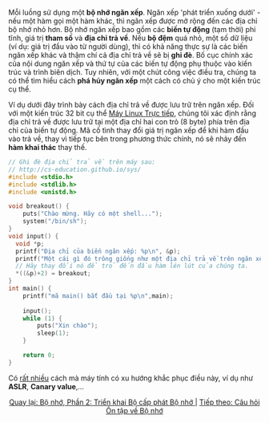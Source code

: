 Mỗi luồng sử dụng một **bộ nhớ ngăn xếp**. Ngăn xếp 'phát triển xuống dưới' - nếu một hàm gọi một hàm khác, thì ngăn xếp được mở rộng đến các địa chỉ bộ nhớ nhỏ hơn.
Bộ nhớ ngăn xếp bao gồm các **biến tự động** (tạm thời) phi tĩnh, giá trị **tham số** và **địa chỉ trả về**.
Nếu **bộ đệm** quá nhỏ, một số dữ liệu (ví dụ: giá trị đầu vào từ người dùng), thì có khả năng thực sự là các biến ngăn xếp khác và thậm chí cả địa chỉ trả về sẽ bị **ghi đè**.
Bố cục chính xác của nội dung ngăn xếp và thứ tự của các biến tự động phụ thuộc vào kiến ​​trúc và trình biên dịch. Tuy nhiên, với một chút công việc điều tra, chúng ta có thể tìm hiểu cách **phá hủy ngăn xếp** một cách có chủ ý cho một kiến ​​trúc cụ thể.

Ví dụ dưới đây trình bày cách địa chỉ trả về được lưu trữ trên ngăn xếp. Đối với một kiến ​​trúc 32 bit cụ thể [Máy Linux Trực tiếp](http://cs-education.github.io/sys/), chúng tôi xác định rằng địa chỉ trả về được lưu trữ tại một địa chỉ hai con trỏ (8 byte) phía trên địa chỉ của biến tự động. Mã cố tình thay đổi giá trị ngăn xếp để khi hàm đầu vào trả về, thay vì tiếp tục bên trong phương thức chính, nó sẽ nhảy đến **hàm khai thác** thay thế.


````C
// Ghi đè địa chỉ trả về trên máy sau:
// http://cs-education.github.io/sys/
#include <stdio.h>
#include <stdlib.h>
#include <unistd.h>

void breakout() {
    puts("Chào mừng. Hãy có một shell...");
    system("/bin/sh");
}
void input() {
  void *p;
  printf("Địa chỉ của biến ngăn xếp: %p\n", &p);
  printf("Một cái gì đó trông giống như một địa chỉ trả về trên ngăn xếp: %p\n", *((&p)+2));
  // Hãy thay đổi nó để trỏ đến đầu hàm lén lút của chúng ta.
  *((&p)+2) = breakout;
}
int main() {
    printf("mã main() bắt đầu tại %p\n",main);
    
    input();
    while (1) {
        puts("Xin chào");
        sleep(1);
    }

    return 0;
}
````

Có [rất nhiều](https://en.wikipedia.org/wiki/Stack_buffer_overflow) cách mà máy tính có xu hướng khắc phục điều này, ví dụ như **ASLR**, **Canary value**,...

<div align="center">
<a href="https://github.com/angrave/SystemProgramming/wiki/Memory%2C-Part-2%3A-Implementing-a-Memory-Allocator">
Quay lại: Bộ nhớ, Phần 2: Triển khai Bộ cấp phát Bộ nhớ
</a> |
<a href="https://github.com/angrave/SystemProgramming/wiki/Memory-Review-Questions">
Tiếp theo: Câu hỏi Ôn tập về Bộ nhớ
</a>
</div>



